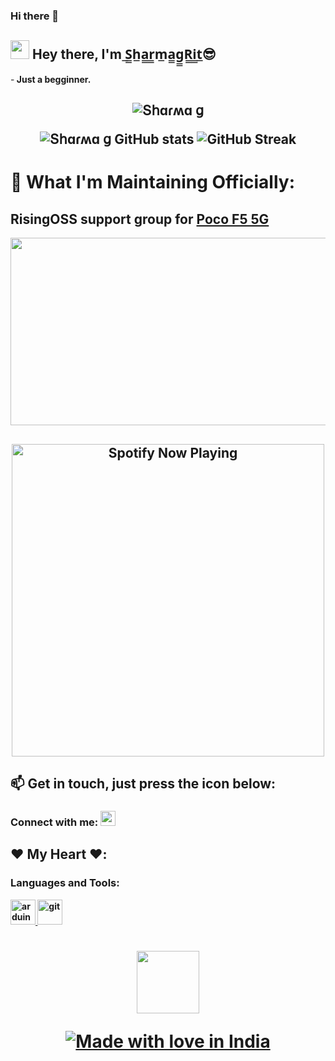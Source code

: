 ### Hi there 👋

## <img src="https://media.giphy.com/media/hvRJCLFzcasrR4ia7z/giphy.gif" width="30px"/> Hey there, I'm ̲S̲̲h̲a̲̲r̲̲m̲a̲̲g̲̲R̲̲i̲̲t̲😎⁪⁬⁮⁮⁮⁮ ⁪⁬⁮⁮⁮⁮ ‌
-<b> Just a begginner.
 
<h2 align="center"><img src="https://komarev.com/ghpvc/?username=SharmagRit&label=Sharma%20G%27s%20Profile%20Views&color=red" alt="Տհɑɾʍɑ ց"/></h>
  
![Տհɑɾʍɑ ց GitHub stats](https://github-readme-stats.vercel.app/api?username=SharmagRit&show_icons=true&theme=radical)
![GitHub Streak](https://github-readme-streak-stats.herokuapp.com?user=SharmagRit&theme=neon-palenight&hide_border=true)

# 🤔 What I'm Maintaining Officially:
 
## RisingOSS support group for **[Poco F5 5G](https://t.me/marble_builds)** 
 
<div align="center">
  <img src="https://media.giphy.com/media/dWesBcTLavkZuG35MI/giphy.gif" width="600" height="300"/>
</div>

 <h2 align="center"><img src="https://spotify-recently-played-readme.vercel.app/api?user=31nsdyfrvg53pod4tz44xngxehd4&count=05" alt="Spotify Now Playing" width="500"/>

## 📫 Get in touch, just press the icon below:
<p align="left">
<h3 align="left">Connect with me: <a href="https://t.me/SharmagRit"><img width="24px" src="https://cdn.iconscout.com/icon/free/png-64/telegram-1754812-1490132.png"></a>

## ❤️ My Heart ❤️:

<h3 align="left">Languages and Tools:</h3>
 
<p align="left"> <a href="https://www.arduino.cc/" target="_blank" rel="noreferrer"> <img src="https://cdn.worldvectorlogo.com/logos/arduino-1.svg" alt="arduino" width="40" height="40"/> </a> <a href="https://git-scm.com/" target="_blank" rel="noreferrer"> <img src="https://www.vectorlogo.zone/logos/git-scm/git-scm-icon.svg" alt="git" width="40" height="40"/> </a> <a href="https://www.linux.org/" target="_blank" rel="noreferrer">
  
<h1 align="center"><img width="100" src="https://media1.giphy.com/media/3o7WIx7urV838kHFzW/giphy.gif"></p>
  
![Made with love in India](https://madewithlove.now.sh/in?heart=true&template=for-the-badge)
</h1>

